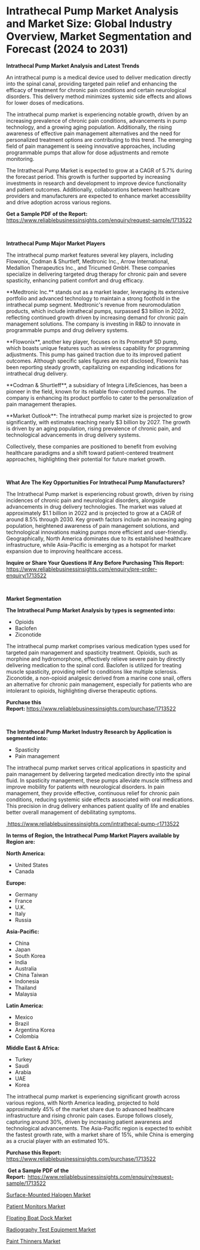 <p><h1>Intrathecal Pump Market Analysis and Market Size: Global Industry Overview, Market Segmentation and Forecast (2024 to 2031)</h1></p><p><strong>Intrathecal Pump Market Analysis and Latest Trends</strong></p>
<p><p>An intrathecal pump is a medical device used to deliver medication directly into the spinal canal, providing targeted pain relief and enhancing the efficacy of treatment for chronic pain conditions and certain neurological disorders. This delivery method minimizes systemic side effects and allows for lower doses of medications. </p><p>The intrathecal pump market is experiencing notable growth, driven by an increasing prevalence of chronic pain conditions, advancements in pump technology, and a growing aging population. Additionally, the rising awareness of effective pain management alternatives and the need for personalized treatment options are contributing to this trend. The emerging field of pain management is seeing innovative approaches, including programmable pumps that allow for dose adjustments and remote monitoring.</p><p>The Intrathecal Pump Market is expected to grow at a CAGR of 5.7% during the forecast period. This growth is further supported by increasing investments in research and development to improve device functionality and patient outcomes. Additionally, collaborations between healthcare providers and manufacturers are expected to enhance market accessibility and drive adoption across various regions.</p></p>
<p><strong>Get a Sample PDF of the Report:&nbsp;</strong> <a href="https://www.reliablebusinessinsights.com/enquiry/request-sample/1713522?utm_campaign=1119&utm_medium=2&utm_source=Github&utm_content=ia&utm_term=22102024&utm_id=intrathecal-pump">https://www.reliablebusinessinsights.com/enquiry/request-sample/1713522</a></p>
<p>&nbsp;</p>
<p><strong>Intrathecal Pump Major Market Players</strong></p>
<p><p>The intrathecal pump market features several key players, including Flowonix, Codman & Shurtleff, Medtronic Inc., Arrow International, Medallion Therapeutics Inc., and Tricumed GmbH. These companies specialize in delivering targeted drug therapy for chronic pain and severe spasticity, enhancing patient comfort and drug efficacy.</p><p>**Medtronic Inc.** stands out as a market leader, leveraging its extensive portfolio and advanced technology to maintain a strong foothold in the intrathecal pump segment. Medtronic's revenue from neuromodulation products, which include intrathecal pumps, surpassed $3 billion in 2022, reflecting continued growth driven by increasing demand for chronic pain management solutions. The company is investing in R&D to innovate in programmable pumps and drug delivery systems.</p><p>**Flowonix**, another key player, focuses on its Prometra® SD pump, which boasts unique features such as wireless capability for programming adjustments. This pump has gained traction due to its improved patient outcomes. Although specific sales figures are not disclosed, Flowonix has been reporting steady growth, capitalizing on expanding indications for intrathecal drug delivery.</p><p>**Codman & Shurtleff**, a subsidiary of Integra LifeSciences, has been a pioneer in the field, known for its reliable flow-controlled pumps. The company is enhancing its product portfolio to cater to the personalization of pain management therapies.</p><p>**Market Outlook**: The intrathecal pump market size is projected to grow significantly, with estimates reaching nearly $3 billion by 2027. The growth is driven by an aging population, rising prevalence of chronic pain, and technological advancements in drug delivery systems.</p><p>Collectively, these companies are positioned to benefit from evolving healthcare paradigms and a shift toward patient-centered treatment approaches, highlighting their potential for future market growth.</p></p>
<p>&nbsp;</p>
<p><strong>What Are The Key Opportunities For Intrathecal Pump Manufacturers?</strong></p>
<p><p>The Intrathecal Pump market is experiencing robust growth, driven by rising incidences of chronic pain and neurological disorders, alongside advancements in drug delivery technologies. The market was valued at approximately $1.1 billion in 2022 and is projected to grow at a CAGR of around 8.5% through 2030. Key growth factors include an increasing aging population, heightened awareness of pain management solutions, and technological innovations making pumps more efficient and user-friendly. Geographically, North America dominates due to its established healthcare infrastructure, while Asia-Pacific is emerging as a hotspot for market expansion due to improving healthcare access.</p></p>
<p><strong>Inquire or Share Your Questions If Any Before Purchasing This Report:</strong> <a href="https://www.reliablebusinessinsights.com/enquiry/pre-order-enquiry/1713522?utm_campaign=1119&utm_medium=2&utm_source=Github&utm_content=ia&utm_term=22102024&utm_id=intrathecal-pump">https://www.reliablebusinessinsights.com/enquiry/pre-order-enquiry/1713522</a></p>
<p>&nbsp;</p>
<p><strong>Market Segmentation</strong></p>
<p><strong>The Intrathecal Pump Market Analysis by types is segmented into:</strong></p>
<p><ul><li>Opioids</li><li>Baclofen</li><li>Ziconotide</li></ul></p>
<p><p>The intrathecal pump market comprises various medication types used for targeted pain management and spasticity treatment. Opioids, such as morphine and hydromorphone, effectively relieve severe pain by directly delivering medication to the spinal cord. Baclofen is utilized for treating muscle spasticity, providing relief to conditions like multiple sclerosis. Ziconotide, a non-opioid analgesic derived from a marine cone snail, offers an alternative for chronic pain management, especially for patients who are intolerant to opioids, highlighting diverse therapeutic options.</p></p>
<p><strong>Purchase this Report:&nbsp;</strong><a href="https://www.reliablebusinessinsights.com/purchase/1713522?utm_campaign=1119&utm_medium=2&utm_source=Github&utm_content=ia&utm_term=22102024&utm_id=intrathecal-pump">https://www.reliablebusinessinsights.com/purchase/1713522</a></p>
<p>&nbsp;</p>
<p><strong>The Intrathecal Pump Market Industry Research by Application is segmented into:</strong></p>
<p><ul><li>Spasticity</li><li>Pain management</li></ul></p>
<p><p>The intrathecal pump market serves critical applications in spasticity and pain management by delivering targeted medication directly into the spinal fluid. In spasticity management, these pumps alleviate muscle stiffness and improve mobility for patients with neurological disorders. In pain management, they provide effective, continuous relief for chronic pain conditions, reducing systemic side effects associated with oral medications. This precision in drug delivery enhances patient quality of life and enables better overall management of debilitating symptoms.</p></p>
<p><a href="https://www.reliablebusinessinsights.com/intrathecal-pump-r1713522?utm_campaign=1119&utm_medium=2&utm_source=Github&utm_content=ia&utm_term=22102024&utm_id=intrathecal-pump">&nbsp;https://www.reliablebusinessinsights.com/intrathecal-pump-r1713522</a></p>
<p><strong>In terms of Region, the Intrathecal Pump Market Players available by Region are:</strong></p>
<p>
    <p> <strong> North America: </strong>
        <ul>
            <li>United States</li>
            <li>Canada</li>
        </ul>
        </p> 
    <p> <strong> Europe: </strong>
        <ul>
            <li>Germany</li>
            <li>France</li>
            <li>U.K.</li>
            <li>Italy</li>
            <li>Russia</li>
        </ul>
        </p> 
    <p> <strong> Asia-Pacific: </strong>
        <ul>
            <li>China</li>
            <li>Japan</li>
            <li>South Korea</li>
            <li>India</li>
            <li>Australia</li>
            <li>China Taiwan</li>
            <li>Indonesia</li>
            <li>Thailand</li>
            <li>Malaysia</li>
        </ul>
        </p> 
    <p> <strong> Latin America: </strong>
        <ul>
            <li>Mexico</li>
            <li>Brazil</li>
            <li>Argentina Korea</li>
            <li>Colombia</li>
        </ul>
        </p> 
    <p> <strong> Middle East & Africa: </strong>
        <ul>
            <li>Turkey</li>
            <li>Saudi</li>
            <li>Arabia</li>
            <li>UAE</li>
            <li>Korea</li>
        </ul>
    </p>
    </p>
<p><p>The intrathecal pump market is experiencing significant growth across various regions, with North America leading, projected to hold approximately 45% of the market share due to advanced healthcare infrastructure and rising chronic pain cases. Europe follows closely, capturing around 30%, driven by increasing patient awareness and technological advancements. The Asia-Pacific region is expected to exhibit the fastest growth rate, with a market share of 15%, while China is emerging as a crucial player with an estimated 10%.</p></p>
<p><strong>Purchase this Report: </strong><a href="https://www.reliablebusinessinsights.com/purchase/1713522?utm_campaign=1119&utm_medium=2&utm_source=Github&utm_content=ia&utm_term=22102024&utm_id=intrathecal-pump">https://www.reliablebusinessinsights.com/purchase/1713522</a></p>
<p>&nbsp;<strong>Get a Sample PDF of the Report:&nbsp;&nbsp;</strong><a href="https://www.reliablebusinessinsights.com/enquiry/request-sample/1713522?utm_campaign=1119&utm_medium=2&utm_source=Github&utm_content=ia&utm_term=22102024&utm_id=intrathecal-pump">https://www.reliablebusinessinsights.com/enquiry/request-sample/1713522</a></p>
<p><strong></strong></p>
<p><p><a href="https://github.com/gabrielleq8bung/Market-Research-Report-List-1/blob/main/surface-mounted-halogen-market.md?utm_campaign=1119&utm_medium=2&utm_source=Github&utm_content=ia&utm_term=22102024&utm_id=intrathecal-pump">Surface-Mounted Halogen Market</a></p><p><a href="https://www.linkedin.com/pulse/patient-monitors-market-size-share-analysis-growth-trends-m0owc?utm_campaign=1119&utm_medium=2&utm_source=Github&utm_content=ia&utm_term=22102024&utm_id=intrathecal-pump">Patient Monitors Market</a></p><p><a href="https://github.com/cydskenna/Market-Research-Report-List-1/blob/main/floating-boat-dock-market.md?utm_campaign=1119&utm_medium=2&utm_source=Github&utm_content=ia&utm_term=22102024&utm_id=intrathecal-pump">Floating Boat Dock Market</a></p><p><a href="https://issuu.com/reportprime-2/docs/radiography-test-equipment-market-s_f82ca2c4fef2f5?utm_campaign=1119&utm_medium=2&utm_source=Github&utm_content=ia&utm_term=22102024&utm_id=intrathecal-pump">Radiography Test Equipment Market</a></p><p><a href="https://www.linkedin.com/pulse/regional-adaptations-global-paint-thinners-market-trends-e1tjc?utm_campaign=1119&utm_medium=2&utm_source=Github&utm_content=ia&utm_term=22102024&utm_id=intrathecal-pump">Paint Thinners Market</a></p></p>